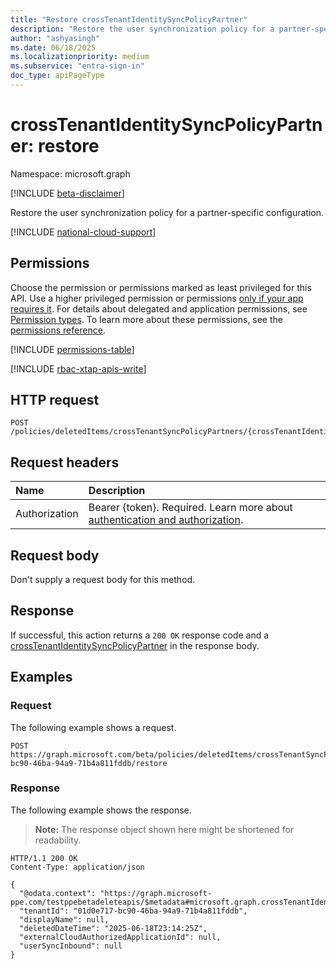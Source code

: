 ```yaml
---
title: "Restore crossTenantIdentitySyncPolicyPartner"
description: "Restore the user synchronization policy for a partner-specific configuration."
author: "ashyasingh"
ms.date: 06/18/2025
ms.localizationpriority: medium
ms.subservice: "entra-sign-in"
doc_type: apiPageType
---
```


# crossTenantIdentitySyncPolicyPartner: restore

Namespace: microsoft.graph

[!INCLUDE [beta-disclaimer](../../includes/beta-disclaimer.md)]

Restore the user synchronization policy for a partner-specific configuration.

[!INCLUDE [national-cloud-support](../../includes/all-clouds.md)]


## Permissions

Choose the permission or permissions marked as least privileged for this API. Use a higher privileged permission or permissions [only if your app requires it](/graph/permissions-overview#best-practices-for-using-microsoft-graph-permissions). For details about delegated and application permissions, see [Permission types](/graph/permissions-overview#permission-types). To learn more about these permissions, see the [permissions reference](/graph/permissions-reference).

<!-- {
  "blockType": "permissions",
  "name": "crosstenantidentitysyncpolicypartner-restore-permissions"
}
-->
[!INCLUDE [permissions-table](../includes/permissions/crosstenantidentitysyncpolicypartner-restore-permissions.md)]

[!INCLUDE [rbac-xtap-apis-write](../includes/rbac-for-apis/rbac-xtap-apis-write.md)]

## HTTP request

<!-- {
  "blockType": "ignored"
}
-->
``` http
POST /policies/deletedItems/crossTenantSyncPolicyPartners/{crossTenantIdentitySyncPolicyPartnerId}/restore

```

## Request headers

|Name|Description|
|:---|:---|
|Authorization|Bearer {token}. Required. Learn more about [authentication and authorization](/graph/auth/auth-concepts).|

## Request body

Don't supply a request body for this method.

## Response

If successful, this action returns a `200 OK` response code and a [crossTenantIdentitySyncPolicyPartner](../resources/crosstenantidentitysyncpolicypartner.md) in the response body.

## Examples

### Request

The following example shows a request.
<!-- {
  "blockType": "request",
  "name": "crosstenantidentitysyncpolicypartnerthis.restore"
}
-->
``` http
POST https://graph.microsoft.com/beta/policies/deletedItems/crossTenantSyncPolicyPartners/01d0e717-bc90-46ba-94a9-71b4a811fddb/restore
```


### Response

The following example shows the response.
>**Note:** The response object shown here might be shortened for readability.
<!-- {
  "blockType": "response",
  "truncated": true,
  "@odata.type": "microsoft.graph.crossTenantIdentitySyncPolicyPartner"
}
-->
```http
HTTP/1.1 200 OK
Content-Type: application/json

{
  "@odata.context": "https://graph.microsoft-ppe.com/testppebetadeleteapis/$metadata#microsoft.graph.crossTenantIdentitySyncPolicyPartner",
  "tenantId": "01d0e717-bc90-46ba-94a9-71b4a811fddb",
  "displayName": null,
  "deletedDateTime": "2025-06-18T23:14:25Z",
  "externalCloudAuthorizedApplicationId": null,
  "userSyncInbound": null
}
```
